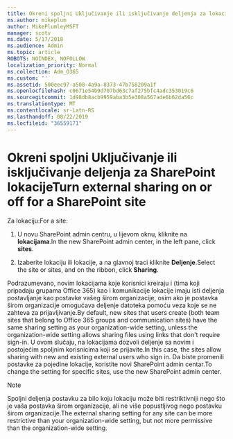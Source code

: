 ```yaml
---
title: Okreni spoljni Uključivanje ili isključivanje deljenja za lokaciju
ms.author: mikeplum
author: MikePlumleyMSFT
manager: scotv
ms.date: 5/17/2018
ms.audience: Admin
ms.topic: article
ROBOTS: NOINDEX, NOFOLLOW
localization_priority: Normal
ms.collection: Adm_O365
ms.custom: ''
ms.assetid: 500eec97-a508-4a9a-8373-47b758209a1f
ms.openlocfilehash: c0671e54b9d707bd63c7af275bfc4adc353019c6
ms.sourcegitcommit: 1d98db8acb9959aba3b5e308a567ade6b62da56c
ms.translationtype: MT
ms.contentlocale: sr-Latn-RS
ms.lasthandoff: 08/22/2019
ms.locfileid: "36559171"
---
```

# <a name="turn-external-sharing-on-or-off-for-a-sharepoint-site"></a><span data-ttu-id="1c81f-102">Okreni spoljni Uključivanje ili isključivanje deljenja za SharePoint lokacije</span><span class="sxs-lookup"><span data-stu-id="1c81f-102">Turn external sharing on or off for a SharePoint site</span></span>

<span data-ttu-id="1c81f-103">Za lokaciju:</span><span class="sxs-lookup"><span data-stu-id="1c81f-103">For a site:</span></span>
  
1. <span data-ttu-id="1c81f-104">U novu SharePoint admin centru, u lijevom oknu, kliknite na **lokacijama**.</span><span class="sxs-lookup"><span data-stu-id="1c81f-104">In the new SharePoint admin center, in the left pane, click **sites**.</span></span>
    
2. <span data-ttu-id="1c81f-105">Izaberite lokaciju ili lokacije, a na glavnoj traci kliknite **Deljenje**.</span><span class="sxs-lookup"><span data-stu-id="1c81f-105">Select the site or sites, and on the ribbon, click **Sharing**.</span></span>
    
<span data-ttu-id="1c81f-106">Podrazumevano, novim lokacijama koje korisnici kreiraju i (tima koji pripadaju grupama Office 365) kao i komunikacije lokacije imaju isti deljenja postavljanje kao postavke vašeg širom organizacije, osim ako je postavka širom organizacije omogućava deljenje datoteka pomoću veza koje se ne zahteva za prijavljivanje.</span><span class="sxs-lookup"><span data-stu-id="1c81f-106">By default, new sites that users create (both team sites that belong to Office 365 groups and communication sites) have the same sharing setting as your organization-wide setting, unless the organization-wide setting allows sharing files using links that don't require sign-in.</span></span> <span data-ttu-id="1c81f-107">U ovom slučaju, na lokacijama dozvoli deljenje sa novim i postojećim spoljnim korisnicima koji se prijavite.</span><span class="sxs-lookup"><span data-stu-id="1c81f-107">In this case, the sites allow sharing with new and existing external users who sign in.</span></span> <span data-ttu-id="1c81f-108">Da biste promenili postavke za pojedine lokacije, koristite novi SharePoint admin centar.</span><span class="sxs-lookup"><span data-stu-id="1c81f-108">To change the setting for specific sites, use the new SharePoint admin center.</span></span>
  
> [!NOTE]
> <span data-ttu-id="1c81f-109">Spoljni deljenja postavku za bilo koju lokaciju može biti restriktivniji nego što je vaša postavka širom organizacije, ali ne više popustljivog nego postavku širom organizacije.</span><span class="sxs-lookup"><span data-stu-id="1c81f-109">The external sharing setting for any site can be more restrictive than your organization-wide setting, but not more permissive than the organization-wide setting.</span></span> 
  

